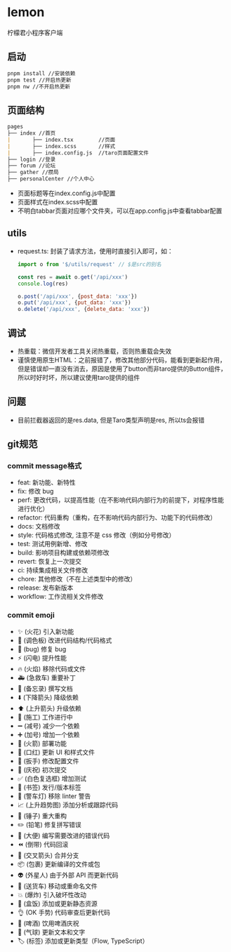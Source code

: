 # lemon

柠檬君小程序客户端

## 启动

```md
pnpm install //安装依赖
pnpm test //开启热更新
pnpm nw //不开启热更新
```

## 页面结构

```md
pages
├── index //首页
|       ├── index.tsx        //页面
|       ├── index.scss       //样式
|       ├── index.config.js  //taro页面配置文件
├── login //登录
├── forum //论坛
├── gather //攒局
├── personalCenter //个人中心
```

- 页面标题等在index.config.js中配置
- 页面样式在index.scss中配置
- 不明白tabbar页面对应哪个文件夹，可以在app.config.js中查看tabbar配置

## utils

- request.ts: 封装了请求方法，使用时直接引入即可，如：
    
    ```js
    import o from '$/utils/request' // $是src的别名

    const res = await o.get('/api/xxx')
    console.log(res)

    o.post('/api/xxx', {post_data: 'xxx'})
    o.put('/api/xxx', {put_data: 'xxx'})
    o.delete('/api/xxx', {delete_data: 'xxx'})
    ```


## 调试

- 热重载：微信开发者工具关闭热重载，否则热重载会失效
- 谨慎使用原生HTML：之前报错了，修改其他部分代码，能看到更新起作用，但是错误却一直没有消去，原因是使用了button而非taro提供的Button组件，所以时好时坏，所以建议使用taro提供的组件

## 问题

- 目前拦截器返回的是res.data, 但是Taro类型声明是res, 所以ts会报错

## git规范

### commit message格式
- feat: 新功能、新特性
- fix: 修改 bug
- perf: 更改代码，以提高性能（在不影响代码内部行为的前提下，对程序性能进行优化）
- refactor: 代码重构（重构，在不影响代码内部行为、功能下的代码修改）
- docs: 文档修改
- style: 代码格式修改, 注意不是 css 修改（例如分号修改）
- test: 测试用例新增、修改
- build: 影响项目构建或依赖项修改
- revert: 恢复上一次提交
- ci: 持续集成相关文件修改
- chore: 其他修改（不在上述类型中的修改）
- release: 发布新版本
- workflow: 工作流相关文件修改

### commit emoji

- :sparkles: (火花) 引入新功能
- :art: (调色板) 改进代码结构/代码格式
- :bug: (bug) 修复 bug
- :zap: (闪电) 提升性能
- :fire: (火焰) 移除代码或文件
- :ambulance: (急救车) 重要补丁
- :pencil: (备忘录) 撰写文档
- :arrow_down: (下降箭头) 降级依赖
- :arrow_up: (上升箭头) 升级依赖
- :construction: (施工) 工作进行中
- :heavy_minus_sign: (减号) 减少一个依赖
- :heavy_plus_sign: (加号) 增加一个依赖
- :rocket: (火箭) 部署功能
- :lipstick: (口红) 更新 UI 和样式文件
- :wrench: (扳手) 修改配置文件
- :tada: (庆祝) 初次提交
- :white_check_mark: (白色复选框) 增加测试
- :bookmark: (书签) 发行/版本标签
- :rotating_light: (警车灯) 移除 linter 警告
- :chart_with_upwards_trend: (上升趋势图) 添加分析或跟踪代码
- :hammer: (锤子) 重大重构
- :pencil2: (铅笔) 修复拼写错误
- :poop: (大便) 编写需要改进的错误代码
- :rewind: (倒带) 代码回滚
- :twisted_rightwards_arrows: (交叉箭头) 合并分支
- :package: (包裹) 更新编译的文件或包
- :alien: (外星人) 由于外部 API 而更新代码
- :truck: (送货车) 移动或重命名文件
- :boom: (爆炸) 引入破坏性改动
- :bento: (盒饭) 添加或更新静态资源
- :ok_hand: (OK 手势) 代码审查后更新代码
- :beers: (啤酒) 饮用啤酒庆祝
- :speech_balloon: (气球) 更新文本和文字
- :label: (标签) 添加或更新类型（Flow, TypeScript）
